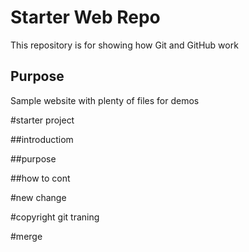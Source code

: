 # Starter Web Repo

This repository is for showing how Git and GitHub work

## Purpose

Sample website with plenty of files for demos

#starter project

##introductiom

##purpose
 
##how to cont

#new change

#copyright
git traning

#merge
